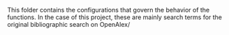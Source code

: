 This folder contains the configurations that govern the behavior of the functions. In the case of this project, these are mainly search terms for the original bibliographic search on OpenAlex/
